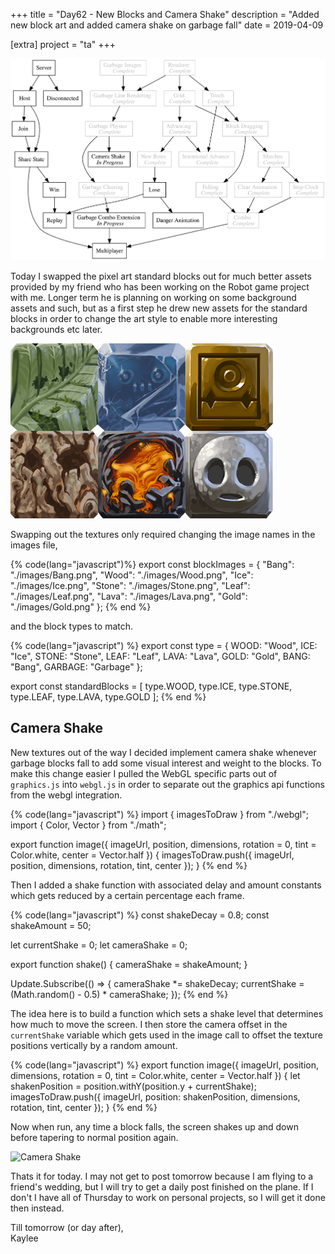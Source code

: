 +++
title = "Day62 - New Blocks and Camera Shake"
description = "Added new block art and added camera shake on garbage fall"
date = 2019-04-09

[extra]
project = "ta"
+++

![Todo](./todo.svg)

Today I swapped the pixel art standard blocks out for much better assets
provided by my friend who has been working on the Robot game project with me.
Longer term he is planning on working on some background assets and such, but as
a first step he drew new assets for the standard blocks in order to change the
art style to enable more interesting backgrounds etc later.

![Standard Blocks](StandardBlocks.png)

Swapping out the textures only required changing the image names in the images
file,

{% code(lang="javascript")%}
export const blockImages = {
  "Bang": "./images/Bang.png",
  "Wood": "./images/Wood.png",
  "Ice": "./images/Ice.png",
  "Stone": "./images/Stone.png",
  "Leaf": "./images/Leaf.png",
  "Lava": "./images/Lava.png",
  "Gold": "./images/Gold.png"
};
{% end %}

and the block types to match.

{% code(lang="javascript") %}
export const type = {
  WOOD: "Wood",
  ICE: "Ice",
  STONE: "Stone",
  LEAF: "Leaf",
  LAVA: "Lava",
  GOLD: "Gold",
  BANG: "Bang",
  GARBAGE: "Garbage"
};

export const standardBlocks = [
  type.WOOD,
  type.ICE,
  type.STONE,
  type.LEAF,
  type.LAVA,
  type.GOLD
];
{% end %}

## Camera Shake

New textures out of the way I decided implement camera shake whenever garbage
blocks fall to add some visual interest and weight to the blocks. To make this
change easier I pulled the WebGL specific parts out of `graphics.js` into
`webgl.js` in order to separate out the graphics api functions from the webgl
integration.

{% code(lang="javascript") %}
import { imagesToDraw } from "./webgl";
import { Color, Vector } from "./math";

export function image({ imageUrl, position, dimensions, rotation = 0, tint = Color.white, center = Vector.half }) {
  imagesToDraw.push({ imageUrl, position, dimensions, rotation, tint, center });
}
{% end %}

Then I added a shake function with associated delay and amount constants which
gets reduced by a certain percentage each frame.

{% code(lang="javascript") %}
const shakeDecay = 0.8;
const shakeAmount = 50;

let currentShake = 0;
let cameraShake = 0;

export function shake() {
  cameraShake = shakeAmount;
}

Update.Subscribe(() => {
  cameraShake *= shakeDecay;
  currentShake = (Math.random() - 0.5) * cameraShake;
});
{% end %}

The idea here is to build a function which sets a shake level that determines
how much to move the screen. I then store the camera offset in the
`currentShake` variable which gets used in the image call to offset the texture
positions vertically by a random amount.

{% code(lang="javascript") %}
export function image({ imageUrl, position, dimensions, rotation = 0, tint = Color.white, center = Vector.half }) {
  let shakenPosition = position.withY(position.y + currentShake);
  imagesToDraw.push({ imageUrl, position: shakenPosition, dimensions, rotation, tint, center });
}
{% end %}

Now when run, any time a block falls, the screen shakes up and down before
tapering to normal position again.

![Camera Shake](CameraShake.gif)

Thats it for today. I may not get to post tomorrow because I am flying to a
friend's wedding, but I will try to get a daily post finished on the plane. If I
don't I have all of Thursday to work on personal projects, so I will get it done
then instead.

Till tomorrow (or day after),  
Kaylee
